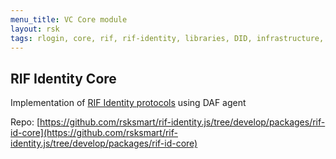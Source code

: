 ```yaml
---
menu_title: VC Core module
layout: rsk
tags: rlogin, core, rif, rif-identity, libraries, DID, infrastructure, mobile, protocols, mvp, design, rbtc, defi, decentralized, quick-start, guides, tutorial, networks, dapps, tools, rootstock, rsk, ethereum, smart-contracts, install, get-started, how-to, mainnet, testnet, contracts, wallets, web3, crypto
---
```


## RIF Identity Core

Implementation of [RIF Identity protocols](../../specs/#protocols) using DAF agent

Repo: [https://github.com/rsksmart/rif-identity.js/tree/develop/packages/rif-id-core](https://github.com/rsksmart/rif-identity.js/tree/develop/packages/rif-id-core)
